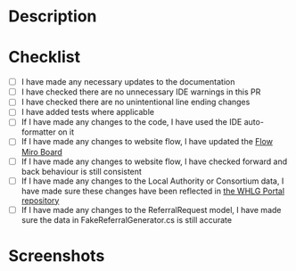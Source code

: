 ﻿<!--
Add the ticket number below and uncomment
[Link to Jira ticket](https://beisdigital.atlassian.net/browse/PC-####)
-->

# Description

 <!-- Add a brief description of the change(s) you have made --> 

# Checklist

- [ ] I have made any necessary updates to the documentation
- [ ] I have checked there are no unnecessary IDE warnings in this PR
- [ ] I have checked there are no unintentional line ending changes
- [ ] I have added tests where applicable
- [ ] If I have made any changes to the code, I have used the IDE auto-formatter on it
- [ ] If I have made any changes to website flow, I have updated the [Flow Miro Board](https://miro.com/app/board/uXjVL4Sjlmk=/)
- [ ] If I have made any changes to website flow, I have checked forward and back behaviour is still consistent
- [ ] If I have made any changes to the Local Authority or Consortium data, I have made sure these changes have been reflected in [the WHLG Portal repository](https://github.com/UKGovernmentBEIS/desnz-warm-homes-local-grant-portal)
- [ ] If I have made any changes to the ReferralRequest model, I have made sure the data in FakeReferralGenerator.cs is still accurate

# Screenshots

 <!-- Add any screenshots of your changes, if applicable --> 
